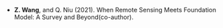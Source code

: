 - <strong>Z. Wang</strong>, and Q. Niu (2021). When Remote Sensing Meets Foundation Model: A Survey and Beyond(co-author). 

